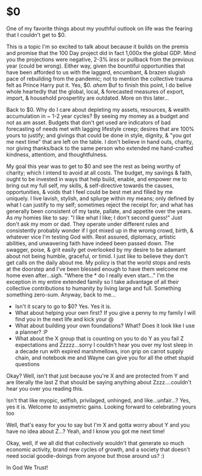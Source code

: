 # $0

One of my favorite things about my youthful outlook on life was the fearing that I couldn't get to $0.

This is a topic I'm so excited to talk about because it builds on the premis and promise that the 100 Day project did in fact 1,000x the global GDP. Mind you the projections were negative, 2-3% *less* or pullback from the previous year (could be wrong). Either way, given the bountiful opportunities that have been afforded to us with the laggard, encumbant, & brazen slugish pace of rebuilding from the pandemic; not to mention the collective trauma felt as Prince Harry put it. Yes, $0. *ahem* Buf to finish this point, I do belive whole heartedly that the global, local, & forecasted measures of export, import, & household prospertity are outdated. More on this later...

Back to $0. Why do I care about depleting my assets, resources, & wealth accumulation in ~ 1-2 year cycles? By seeing my momey as a budget and not as am asset. Budgets that don't get used are indicators of bad forecasting of needs met with lagging lifestyle creep; desires that are 100% yours to justify; and givings that could be done in style, dignity, & "you got me next time" that are left on the table. I don't believe in hand outs, charity, nor giving thanks/back to the same person who extended me hand-crafted kindness, attentiom, and thoughtfulness.

My goal this year was to get to $0 and see the rest as being worthy of charity; which I intend to avoid at all costs. The budget, my savings & faith, ought to be invested in ways that help build, enable, and empower me to bring out my full self, my skills, & self-directive towards the causes, opportunities, & voids that I feel could be best met and filled by me uniquely. I live lavish, stylish, and splurge within my means; only defined by what I can justify to my self; sometimes reject the receipt for; and what has generally been consistent of my taste, pallate, and appetite over the years. As my homies like to say: "I like what I like; I don't second guess!" Just don't ask my mom or dad. They operate under different rules and consistently probably wonder if I got mixed up in the wromg crowd, birth, & whatever vice I'm testing God with. Rest assured, diplomacy, artistic abilities, and unwavering faith have indeed been passed down. The swagger, poise, & grit easily get overlooked by my desire to be adamant about not being humble, graceful, or timid. I just like to believe they don't get calls on the daily about me. My policy is that the world stops and rests at the doorstep and I've been blessed enough to have them welcome me home even after...sigh. "Where the * do I really even start..." I'm the exception in my entire extended family so I take advantage of all their collective contributions to humanity by living large and full. Something something zero-sum. Anyway, back to me...

* Isn't it scary to go to $0? Yes. Yes it is.
* What about helping your own first? If you give a penny to my family I will find you in the next life and kick your @
* What about building your own foundations? What? Does it look like I use a planner? :P
* What about the X group that is counting on you to do Y as you fail Z expectations and Zzzzz...sorry I couldn't hear you over my lost sleep in a decade run with expired marshmellows, iron grip on carrot supply chain, and notebook me and Wayne can give you for all the othet stupid questions

Okay? Well, isn't that just because you're X and are protected from Y and are literally the last Z that should be saying anything about Zzzz....couldn't hear you over you reading this.

Isn't that like myopic, selfish, privilaged, unhinged, and like...unfair...? Yes, yes it is. Welcome to assymetric gains. Looking forward to celebrating yours too
 

Well, that's easy for you to say but I'm X and gotta worry about Y and you have no idea about Z...? Yeah, and I know you got me next time!


Okay, well, if we all did that collectively wouldn't that generate so much economic activity, brand new cycles of growth, and a society that doesn't need social goodie-doings from anyone but those around us? :)

In God We Trust!
